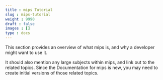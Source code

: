 ```yaml
---
title : mips Tutorial
slug : mips-tutorial
weight : 9990
draft : false
images : []
type : docs
---
```


This section provides an overview of what mips is, and why a developer might want to use it.

It should also mention any large subjects within mips, and link out to the related topics.  Since the Documentation for mips is new, you may need to create initial versions of those related topics.

